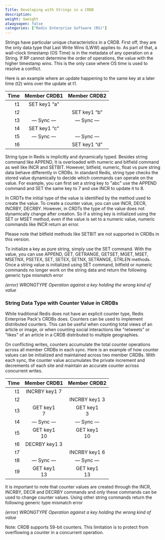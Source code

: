 ```yaml
---
Title: Developing with Strings in a CRDB
description: 
weight: $weight
alwaysopen: false
categories: ["Redis Enterprise Software (RS)"]
---
```

Strings have particular unique characteristics in a CRDB. First off,
they are the only data type that Last Write Wins (LWW) applies to. As
part of that, a wall-clock timestamp (OS Time) is in the metadata of any
operation on a String. If RP cannot determine the order of operations,
the value with the higher timestamp wins. This is the only case where OS
time is used to resolve a conflict.

Here is an example where an update happening to the same key at a later
time (t2) wins over the update at t1.

|  **Time** | **Member CRDB1** | **Member CRDB2** |
|  ------: | :------: | :------: |
|  t1 | SET key1 “a” |  |
|  t2 |  | SET key1 “b” |
|  t3 | — Sync — | — Sync — |
|  t4 | SET key1 “c” |  |
|  t5 | — Sync — | — Sync — |
|  t6 |  | SET key1 “d” |

String type in Redis is implicitly and dynamically typed. Besides string
command like APPEND, It is overloaded with numeric and bitfield command
as well like INCR and SETBIT. However, bitfield, numeric, float vs pure
string data behave differently in CRDBs. In standard Redis, string type
checks the stored value dynamically to decide which commands can operate
on the value. For example, you can first set a string key to "abc" use
the APPEND command and SET the same key to 7 and use INCR to update it
to 8.

In CRDTs the initial type of the value is identified by the method used
to create the value. To create a counter value, you can use INCR, DECR,
INCRBY, DECRBY. However, in CRDTs the type of the value does not
dynamically change after creation. So if a string key is initialized
using the SET or MSET method, even if the value is set to a numeric
value, numeric commands like INCR return an error.

Please note that bitfield methods like SETBIT are not supported in CRDBs
in this version.

To initialize a key as pure string, simply use the SET command. With the
value, you can use APPEND, GET, GETRANGE, GETSET, MGET, MSET, MSETNX,
PSETEX, SET, SETEX, SETNX, SETRANGE, STRLEN methods. Once a string value
is initialized using SET command, bitfield or numeric commands no longer
work on the string data and return the following generic type mismatch
error

*(error) WRONGTYPE Operation against a key holding the wrong kind of
value*

### String Data Type with Counter Value in CRDBs

While traditional Redis does not have an explicit counter type, Redis
Enterprise Pack's CRDBs does. Counters can be used to implement
distributed counters. This can be useful when counting total views of an
article or image, or when counting social interactions like "retweets"
or "likes" of an article in a CRDB distributed to multiple geographies.

On conflicting writes, counters accumulate the total counter operations
across all member CRDBs in each sync. Here is an example of how counter
values can be initialized and maintained across two member CRDBs. With
each sync, the counter value accumulates the private increment and
decrements of each site and maintain an accurate counter across
concurrent writes.

|  **Time** | **Member CRDB1** | **Member CRDB2** |
|  ------: | :------: | :------: |
|  t1 | INCRBY key1 7 |  |
|  t2 |  | INCRBY key1 3 |
|  t3 | GET key1<br/>7 | GET key1<br/>3 |
|  t4 | — Sync — | — Sync — |
|  t5 | GET key1<br/>10 | GET key1<br/>10 |
|  t6 | DECRBY key1 3 |  |
|  t7 |  | INCRBY key1 6 |
|  t8 | — Sync — | — Sync — |
|  t9 | GET key1<br/>13 | GET key1<br/>13 |

It is important to note that counter values are created through the
INCR, INCRBY, DECR and DECRBY commands and only these commands can be
used to change counter values. Using other string commands return the
following generic type mismatch error

*(error) WRONGTYPE Operation against a key holding the wrong kind of
value*

Note: CRDB supports 59-bit counters. This limitation is to protect from
overflowing a counter in a concurrent operation.
